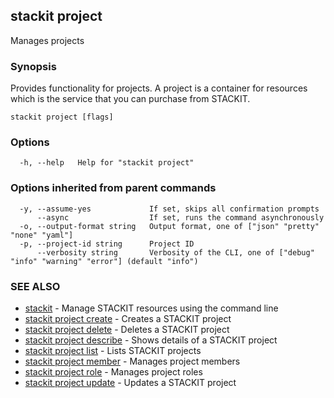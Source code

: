 ## stackit project

Manages projects

### Synopsis

Provides functionality for projects.
A project is a container for resources which is the service that you can purchase from STACKIT.

```
stackit project [flags]
```

### Options

```
  -h, --help   Help for "stackit project"
```

### Options inherited from parent commands

```
  -y, --assume-yes             If set, skips all confirmation prompts
      --async                  If set, runs the command asynchronously
  -o, --output-format string   Output format, one of ["json" "pretty" "none" "yaml"]
  -p, --project-id string      Project ID
      --verbosity string       Verbosity of the CLI, one of ["debug" "info" "warning" "error"] (default "info")
```

### SEE ALSO

* [stackit](./stackit.md)	 - Manage STACKIT resources using the command line
* [stackit project create](./stackit_project_create.md)	 - Creates a STACKIT project
* [stackit project delete](./stackit_project_delete.md)	 - Deletes a STACKIT project
* [stackit project describe](./stackit_project_describe.md)	 - Shows details of a STACKIT project
* [stackit project list](./stackit_project_list.md)	 - Lists STACKIT projects
* [stackit project member](./stackit_project_member.md)	 - Manages project members
* [stackit project role](./stackit_project_role.md)	 - Manages project roles
* [stackit project update](./stackit_project_update.md)	 - Updates a STACKIT project

